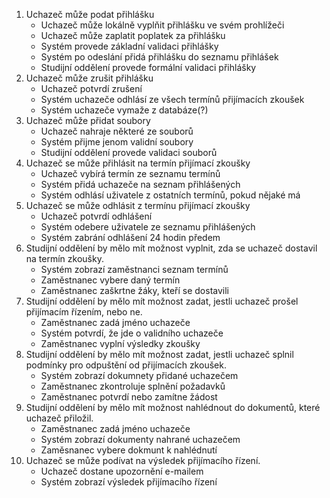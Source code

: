 1. Uchazeč může podat přihlášku
    - Uchazeč může lokálně vyplňit přihlášku ve svém prohlížeči
    - Uchazeč může zaplatit poplatek za přihlášku
    - Systém provede základní validaci přihlášky
    - Systém po odeslání přidá přihlášku do seznamu přihlášek
    - Studijní oddělení provede formální validaci přihlášky
2. Uchazeč může zrušit přihlášku
    - Uchazeč potvrdí zrušení
    - Systém uchazeče odhlásí ze všech termínů přijímacích zkoušek
    - Systém uchazeče vymaže z databáze(?)
3. Uchazeč může přidat soubory
    - Uchazeč nahraje některé ze souborů
    - Systém přijme jenom validní soubory
    - Studijní oddělení provede validaci souborů
4. Uchazeč se může přihlásit na termín přijímací zkoušky
    - Uchazeč vybírá termín ze seznamu termínů
    - Systém přidá uchazeče na seznam přihlášených
    - Systém odhlásí uživatele z ostatních termínů, pokud nějaké má
5. Uchazeč se může odhlásit z termínu přijímací zkoušky
    - Uchazeč potvrdí odhlášení
    - Systém odebere uživatele ze seznamu přihlášených
    - Systém zabrání odhlášení 24 hodin předem
6. Studijní oddělení by mělo mít možnost vyplnit, zda se uchazeč dostavil na termín zkoušky.
    - Systém zobrazí zaměstnanci seznam termínů
    - Zaměstnanec vybere daný termín
    - Zaměstnanec zaškrtne žáky, kteří se dostavili
7. Studijní oddělení by mělo mít možnost zadat, jestli uchazeč prošel přijímacím řízením, nebo ne.
    - Zaměstnanec zadá jméno uchazeče
    - Systém potvrdí, že jde o validního uchazeče
    - Zaměstnanec vyplní výsledky zkoušky
8. Studijní oddělení by mělo mít možnost zadat, jestli uchazeč splnil podmínky pro odpuštění od přijímacích zkoušek.
    - Systém zobrazí dokumnety přidané uchazečem
    - Zaměstnanec zkontroluje splnění požadavků
    - Zaměstnanec potvrdí nebo zamítne žádost
9. Studijní oddělení by mělo mít možnost nahlédnout do dokumentů, které uchazeč přiložil.
    - Zaměstnanec zadá jméno uchazeče
    - Systém zobrazí dokumenty nahrané uchazečem
    - Zaměsnanec vybere dokmunt k nahlédnutí
10. Uchazeč se může podívat na výsledek přijímacího řízení.
    - Uchazeč dostane upozornění e-mailem
    - Systém zobrazí výsledek přijímacího řízení